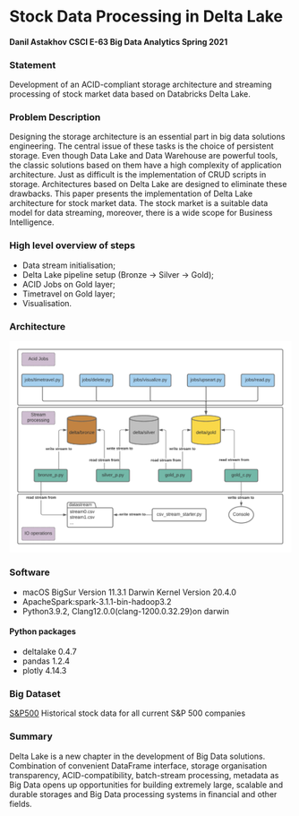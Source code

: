 # Stock Data Processing in Delta Lake
#### Danil Astakhov CSCI E-63 Big Data Analytics Spring 2021

### Statement
Development of an ACID-compliant storage architecture and streaming processing of stock market data based on Databricks Delta Lake.
### Problem Description
Designing the storage architecture is an essential part in big data solutions engineering. The central issue of these tasks is the choice of persistent storage. Even though Data Lake and Data Warehouse are powerful tools, the classic solutions based on them have a high complexity of application architecture. Just as difficult is the implementation of CRUD scripts in storage. Architectures based on Delta Lake are designed to eliminate these drawbacks. This paper presents the implementation of Delta Lake architecture for stock market data. The stock market is a suitable data model for data streaming, moreover, there is a wide scope for Business Intelligence.

### High level overview of steps
* Data stream initialisation;
* Delta Lake pipeline setup (Bronze -> Silver -> Gold);
* ACID Jobs on Gold layer; 
* Timetravel on Gold layer;
* Visualisation.

### Architecture
![](docs/architecture.png)

### Software
* macOS BigSur Version 11.3.1 Darwin Kernel Version 20.4.0
* ApacheSpark:spark-3.1.1-bin-hadoop3.2
* Python3.9.2, Clang12.0.0(clang-1200.0.32.29)on darwin
#### Python packages
* deltalake 0.4.7
* pandas 1.2.4
* plotly 4.14.3

### Big Dataset
[S&P500](https://www.kaggle.com/camnugent/sandp500)
Historical stock data for all current S&P 500 companies

### Summary
Delta Lake is a new chapter in the development of Big Data solutions. Combination of convenient DataFrame interface, storage organisation transparency, ACID-compatibility, batch-stream processing, metadata as Big Data opens up opportunities for building extremely large, scalable and durable storages and Big Data processing systems in financial and other fields.
